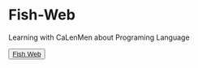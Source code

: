 # Fish-Web
Learning with CaLenMen about Programing Language

<button><a href="https://github.com/Ca-Len-Men/Fish-Web/Web/index.html">Fish Web</a></button>
